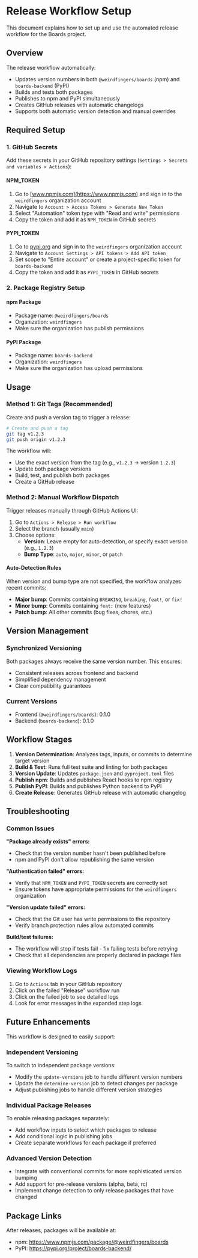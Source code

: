 # Release Workflow Setup

This document explains how to set up and use the automated release workflow for the Boards project.

## Overview

The release workflow automatically:
- Updates version numbers in both `@weirdfingers/boards` (npm) and `boards-backend` (PyPI)
- Builds and tests both packages
- Publishes to npm and PyPI simultaneously
- Creates GitHub releases with automatic changelogs
- Supports both automatic version detection and manual overrides

## Required Setup

### 1. GitHub Secrets

Add these secrets in your GitHub repository settings (`Settings > Secrets and variables > Actions`):

#### NPM_TOKEN
1. Go to [www.npmjs.com](https://www.npmjs.com) and sign in to the `weirdfingers` organization account
2. Navigate to `Account > Access Tokens > Generate New Token`
3. Select "Automation" token type with "Read and write" permissions  
4. Copy the token and add it as `NPM_TOKEN` in GitHub secrets

#### PYPI_TOKEN
1. Go to [pypi.org](https://pypi.org) and sign in to the `weirdfingers` organization account
2. Navigate to `Account Settings > API tokens > Add API token`
3. Set scope to "Entire account" or create a project-specific token for `boards-backend`
4. Copy the token and add it as `PYPI_TOKEN` in GitHub secrets

### 2. Package Registry Setup

#### npm Package
- Package name: `@weirdfingers/boards`
- Organization: `weirdfingers` 
- Make sure the organization has publish permissions

#### PyPI Package  
- Package name: `boards-backend`
- Organization: `weirdfingers`
- Make sure the organization has upload permissions

## Usage

### Method 1: Git Tags (Recommended)

Create and push a version tag to trigger a release:

```bash
# Create and push a tag
git tag v1.2.3
git push origin v1.2.3
```

The workflow will:
- Use the exact version from the tag (e.g., `v1.2.3` → version `1.2.3`)
- Update both package versions
- Build, test, and publish both packages
- Create a GitHub release

### Method 2: Manual Workflow Dispatch

Trigger releases manually through GitHub Actions UI:

1. Go to `Actions > Release > Run workflow`
2. Select the branch (usually `main`)
3. Choose options:
   - **Version**: Leave empty for auto-detection, or specify exact version (e.g., `1.2.3`)
   - **Bump Type**: `auto`, `major`, `minor`, or `patch`

#### Auto-Detection Rules
When version and bump type are not specified, the workflow analyzes recent commits:

- **Major bump**: Commits containing `BREAKING`, `breaking`, `feat!`, or `fix!`
- **Minor bump**: Commits containing `feat:` (new features)  
- **Patch bump**: All other commits (bug fixes, chores, etc.)

## Version Management

### Synchronized Versioning
Both packages always receive the same version number. This ensures:
- Consistent releases across frontend and backend
- Simplified dependency management  
- Clear compatibility guarantees

### Current Versions
- Frontend (`@weirdfingers/boards`): 0.1.0
- Backend (`boards-backend`): 0.1.0

## Workflow Stages

1. **Version Determination**: Analyzes tags, inputs, or commits to determine target version
2. **Build & Test**: Runs full test suite and linting for both packages
3. **Version Update**: Updates `package.json` and `pyproject.toml` files
4. **Publish npm**: Builds and publishes React hooks to npm registry
5. **Publish PyPI**: Builds and publishes Python backend to PyPI
6. **Create Release**: Generates GitHub release with automatic changelog

## Troubleshooting

### Common Issues

**"Package already exists" errors:**
- Check that the version number hasn't been published before
- npm and PyPI don't allow republishing the same version

**"Authentication failed" errors:**
- Verify that `NPM_TOKEN` and `PYPI_TOKEN` secrets are correctly set
- Ensure tokens have appropriate permissions for the `weirdfingers` organization

**"Version update failed" errors:**
- Check that the Git user has write permissions to the repository
- Verify branch protection rules allow automated commits

**Build/test failures:**
- The workflow will stop if tests fail - fix failing tests before retrying
- Check that all dependencies are properly declared in package files

### Viewing Workflow Logs

1. Go to `Actions` tab in your GitHub repository  
2. Click on the failed "Release" workflow run
3. Click on the failed job to see detailed logs
4. Look for error messages in the expanded step logs

## Future Enhancements

This workflow is designed to easily support:

### Independent Versioning
To switch to independent package versions:
- Modify the `update-versions` job to handle different version numbers
- Update the `determine-version` job to detect changes per package
- Adjust publishing jobs to handle different version strategies

### Individual Package Releases
To enable releasing packages separately:
- Add workflow inputs to select which packages to release
- Add conditional logic in publishing jobs
- Create separate workflows for each package if preferred

### Advanced Version Detection
- Integrate with conventional commits for more sophisticated version bumping
- Add support for pre-release versions (alpha, beta, rc)
- Implement change detection to only release packages that have changed

## Package Links

After releases, packages will be available at:
- npm: https://www.npmjs.com/package/@weirdfingers/boards
- PyPI: https://pypi.org/project/boards-backend/
